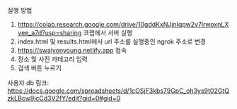 실행 방법
1. https://colab.research.google.com/drive/10gddKxNJjnIqpw2v7lrwoxnLXyee_a7d?usp=sharing
   코랩에서 서버 실행
2. index.html 및 results.html에서 url 주소를 실행중인 ngrok 주소로 변경
3. https://swaiyonyoung.netlify.app 접속
4. 장소 및 사진 카테고리 입력
5. 검색 버튼 누르기

사용자 db 링크: https://docs.google.com/spreadsheets/d/1cOSjF3kbs79GpC_oh3ys9t02GtQzkLBcw9jcCd3V2fY/edit?gid=0#gid=0